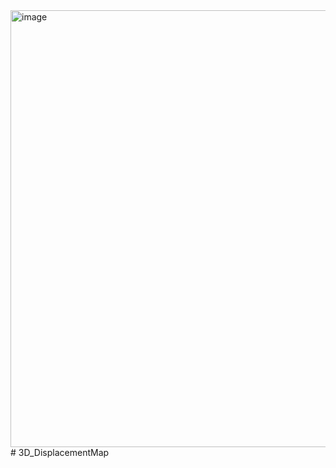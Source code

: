 <img width="699" alt="image" src="https://user-images.githubusercontent.com/23017385/159371808-073f96ba-e386-4425-afb8-c4048fc2e031.png">
# 3D_DisplacementMap
